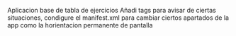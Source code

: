 Aplicacion base de tabla de ejercicios
Añadi tags para avisar de ciertas situaciones, condigure el manifest.xml para cambiar ciertos apartados de la app como la horientacion permanente de pantalla
